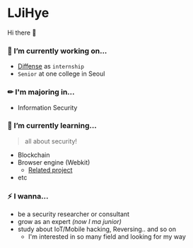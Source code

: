 # LJiHye

Hi there 👋

### 🔭 I’m currently working on...
- [Diffense](https://diffense.com/) as `internship`
- `Senior` at one college in Seoul

### ✏ I'm majoring in...
- Information Security

### 🌱 I’m currently learning...
> all about security!

- Blockchain
- Browser engine (Webkit)
  - [Related project](https://github.com/Hacker-s-PlayStation/PlayStation4-Hacking-Guideline)
- etc

### ⚡ I wanna...
- be a security researcher or consultant
- grow as an expert *(now I ma junior)*
- study about IoT/Mobile hacking, Reversing.. and so on
  - I'm interested in so many field and looking for my way
